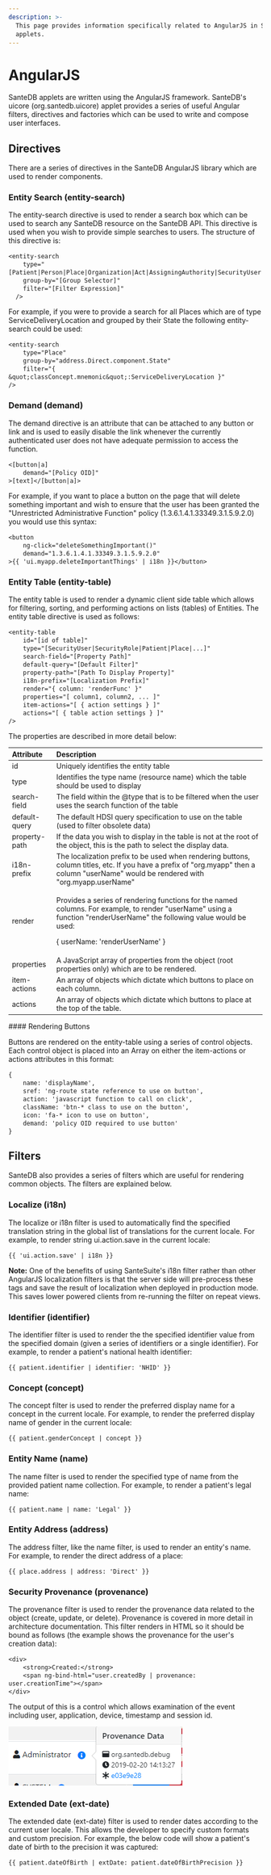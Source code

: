 ```yaml
---
description: >-
  This page provides information specifically related to AngularJS in SanteDB
  applets.
---
```


# AngularJS

SanteDB applets are written using the AngularJS framework. SanteDB's uicore \(org.santedb.uicore\) applet provides a series of useful Angular filters, directives and factories which can be used to write and compose user interfaces.

## Directives

There are a series of directives in the SanteDB AngularJS library which are used to render components.

### Entity Search \(entity-search\)

The entity-search directive is used to render a search box which can be used to search any SanteDB resource on the SanteDB API. This directive is used when you wish to provide simple searches to users. The structure of this directive is:

```text
<entity-search
    type="[Patient|Person|Place|Organization|Act|AssigningAuthority|SecurityUser|..]"
    group-by="[Group Selector]"
    filter="[Filter Expression]"
  />  
```

For example, if you were to provide a search for all Places which are of type ServiceDeliveryLocation and grouped by their State the following entity-search could be used:

```text
<entity-search
    type="Place"
    group-by="address.Direct.component.State"
    filter="{ &quot;classConcept.mnemonic&quot;:ServiceDeliveryLocation }"
/>
```

### Demand \(demand\)

The demand directive is an attribute that can be attached to any button or link and is used to easily disable the link whenever the currently authenticated user does not have adequate permission to access the function.

```text
<[button|a]
    demand="[Policy OID]"
>[text]</[button|a]>
```

For example, if you want to place a button on the page that will delete something important and wish to ensure that the user has been granted the "Unrestricted Administrative Function" policy \(1.3.6.1.4.1.33349.3.1.5.9.2.0\) you would use this syntax:

```text
<button
    ng-click="deleteSomethingImportant()"
    demand="1.3.6.1.4.1.33349.3.1.5.9.2.0"
>{{ 'ui.myapp.deleteImportantThings' | i18n }}</button>
```

### Entity Table \(entity-table\)

The entity table is used to render a dynamic client side table which allows for filtering, sorting, and performing actions on lists \(tables\) of Entities. The entity table directive is used as follows:

```text
<entity-table
    id="[id of table]"
    type="[SecurityUser|SecurityRole|Patient|Place|...]"
    search-field="[Property Path]"
    default-query="[Default Filter]"
    property-path="[Path To Display Property]"
    i18n-prefix="[Localization Prefix]"
    render="{ column: 'renderFunc' }"
    properties="[ column1, column2, ... ]"
    item-actions="[ { action settings } ]"
    actions="[ { table action settings } ]"
/>
```

The properties are described in more detail below:

<table>
  <thead>
    <tr>
      <th style="text-align:left">Attribute</th>
      <th style="text-align:left">Description</th>
    </tr>
  </thead>
  <tbody>
    <tr>
      <td style="text-align:left">id</td>
      <td style="text-align:left">Uniquely identifies the entity table</td>
    </tr>
    <tr>
      <td style="text-align:left">type</td>
      <td style="text-align:left">Identifies the type name (resource name) which the table should be used
        to display</td>
    </tr>
    <tr>
      <td style="text-align:left">search-field</td>
      <td style="text-align:left">The field within the @type that is to be filtered when the user uses the
        search function of the table</td>
    </tr>
    <tr>
      <td style="text-align:left">default-query</td>
      <td style="text-align:left">The default HDSI query specification to use on the table (used to filter
        obsolete data)</td>
    </tr>
    <tr>
      <td style="text-align:left">property-path</td>
      <td style="text-align:left">If the data you wish to display in the table is not at the root of the
        object, this is the path to select the display data.</td>
    </tr>
    <tr>
      <td style="text-align:left">i18n-prefix</td>
      <td style="text-align:left">The localization prefix to be used when rendering buttons, column titles,
        etc. If you have a prefix of &quot;org.myapp&quot; then a column &quot;userName&quot;
        would be rendered with &quot;org.myapp.userName&quot;</td>
    </tr>
    <tr>
      <td style="text-align:left">render</td>
      <td style="text-align:left">
        <p>Provides a series of rendering functions for the named columns. For example,
          to render &quot;userName&quot; using a function &quot;renderUserName&quot;
          the following value would be used:</p>
        <p>{ userName: &apos;renderUserName&apos; }</p>
      </td>
    </tr>
    <tr>
      <td style="text-align:left">properties</td>
      <td style="text-align:left">A JavaScript array of properties from the object (root properties only)
        which are to be rendered.</td>
    </tr>
    <tr>
      <td style="text-align:left">item-actions</td>
      <td style="text-align:left">An array of objects which dictate which buttons to place on each column.</td>
    </tr>
    <tr>
      <td style="text-align:left">actions</td>
      <td style="text-align:left">An array of objects which dictate which buttons to place at the top of
        the table.</td>
    </tr>
  </tbody>
</table>#### Rendering Buttons

Buttons are rendered on the entity-table using a series of control objects. Each control object is placed into an Array on either the item-actions or actions attributes in this format:

```text
{
    name: 'displayName',
    sref: 'ng-route state reference to use on button',
    action: 'javascript function to call on click',
    className: 'btn-* class to use on the button',
    icon: 'fa-* icon to use on button',
    demand: 'policy OID required to use button'
}
```

## Filters

SanteDB also provides a series of filters which are useful for rendering common objects. The filters are explained below.

### Localize \(i18n\)

The localize or i18n filter is used to automatically find the specified translation string in the global list of translations for the current locale. For example, to render string ui.action.save in the current locale:

```text
{{ 'ui.action.save' | i18n }}
```

**Note:** One of the benefits of using SanteSuite's i18n filter rather than other AngularJS localization filters is that the server side will pre-process these tags and save the result of localization when deployed in production mode. This saves lower powered clients from re-running the filter on repeat views.

### Identifier \(identifier\)

The identifier filter is used to render the the specified identifier value from the specified domain \(given a series of identifiers or a single identifier\). For example, to render a patient's national health identifier:

```text
{{ patient.identifier | identifier: 'NHID' }}
```

### Concept \(concept\)

The concept filter is used to render the preferred display name for a concept in the current locale. For example, to render the preferred display name of gender in the current locale:

```text
{{ patient.genderConcept | concept }}
```

### Entity Name \(name\)

The name filter is used to render the specified type of name from the provided patient name collection. For example, to render a patient's legal name:

```text
{{ patient.name | name: 'Legal' }}
```

### Entity Address \(address\)

The address filter, like the name filter, is used to render an entity's name. For example, to render the direct address of a place:

```text
{{ place.address | address: 'Direct' }}
```

### Security Provenance \(provenance\)

The provenance filter is used to render the provenance data related to the object \(create, update, or delete\). Provenance is covered in more detail in architecture documentation. This filter renders in HTML so it should be bound as follows \(the example shows the provenance for the user's creation data\):

```markup
<div>
    <strong>Created:</strong>
    <span ng-bind-html="user.createdBy | provenance: user.creationTime"></span>
</div>
```

The output of this is a control which allows examination of the event including user, application, device, timestamp and session id.

![Rendering of the Provenance Filter](../../../.gitbook/assets/image%20%2835%29.png)

### Extended Date \(ext-date\)

The extended date \(ext-date\) filter is used to render dates according to the current user locale. This allows the developer to specify custom formats and custom precision. For example, the below code will show a patient's date of birth to the precision it was captured:

```text
{{ patient.dateOfBirth | extDate: patient.dateOfBirthPrecision }}
```



